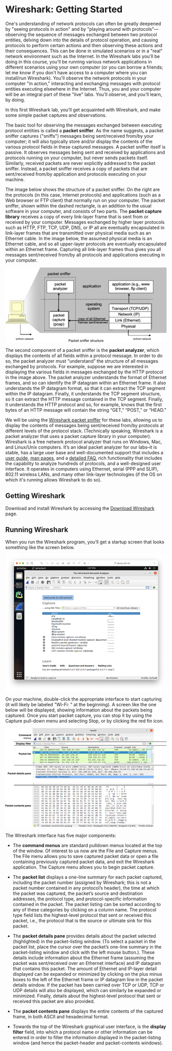 # Wireshark: Getting Started

One's understanding of network protocols can often be greatly deepened by "seeing protocols in action" and by "playing around with protocols"—observing the sequence of messages exchanged between two protocol entities, delving down into the details of protocol operation, and causing protocols to perform certain actions and then observing these actions and their consequences. This can be done in simulated scenarios or in a "real" network environment such as the Internet. In the Wireshark labs you'll be doing in this course, you'll be running various network applications in different scenarios using your own computer (or you can borrow a friends; let me know if you don't have access to a computer where you can install/run Wireshark). You'll observe the network protocols in your computer "in action," interacting and exchanging messages with protocol entities executing elsewhere in the Internet. Thus, you and your computer will be an integral part of these "live" labs. You'll observe, and you'll learn, by doing.

In this first Wireshark lab, you'll get acquainted with Wireshark, and make some simple packet captures and observations.

The basic tool for observing the messages exchanged between executing protocol entities is called a **packet sniffer**. As the name suggests, a packet sniffer captures ("sniffs") messages being sent/received from/by your computer; it will also typically store and/or display the contents of the various protocol fields in these captured messages. A packet sniffer itself is passive. It observes messages being sent and received by applications and protocols running on your computer, but never sends packets itself. Similarly, received packets are never explicitly addressed to the packet sniffer. Instead, a packet sniffer receives a copy of packets that are sent/received from/by application and protocols executing on your machine.

The image below shows the structure of a packet sniffer. On the right are the protocols (in this case, Internet protocols) and applications (such as a Web browser or FTP client) that normally run on your computer. The packet sniffer, shown within the dashed rectangle, is an addition to the usual software in your computer, and consists of two parts. The **packet capture library** receives a copy of every link-layer frame that is sent from or received by your computer. Messages exchanged by higher layer protocols such as HTTP, FTP, TCP, UDP, DNS, or IP all are eventually encapsulated in link-layer frames that are transmitted over physical media such as an Ethernet cable. In the image below, the assumed physical media is an Ethernet cable, and so all upper-layer protocols are eventually encapsulated within an Ethernet frame. Capturing all link-layer frames thus gives you all messages sent/received from/by all protocols and applications executing in your computer.

![](PacketSnifferStructure.png)

The second component of a packet sniffer is the **packet analyzer**, which displays the contents of all fields within a protocol message. In order to do so, the packet analyzer must “understand” the structure of all messages exchanged by protocols. For example, suppose we are interested in displaying the various fields in messages exchanged by the HTTP protocol in the image above. The packet analyzer understands the format of Ethernet frames, and so can identify the IP datagram within an Ethernet frame. It also understands the IP datagram format, so that it can extract the TCP segment within the IP datagram. Finally, it understands the TCP segment structure, so it can extract the HTTP message contained in the TCP segment. Finally, it understands the HTTP protocol and so, for example, knows that the first bytes of an HTTP message will contain the string “GET,” “POST,” or “HEAD.” 

We will be using the [Wireshark packet sniffer](http://www.wireshark.org/) for these labs, allowing us to display the contents of messages being sent/received from/by protocols at different levels of the protocol stack. (Technically speaking, Wireshark is a packet analyzer that uses a packet capture library in your computer). Wireshark is a free network protocol analyzer that runs on Windows, Mac, and Linux/Unix computers. It’s an ideal packet analyzer for our labs–it is stable, has a large user base and well-documented support that includes a [user guide](http://www.wireshark.org/docs/wsug_html_chunked/), [man pages](http://www.wireshark.org/docs/man-pages/), and a [detailed FAQ](http://www.wireshark.org/faq.html), rich functionality that includes the capability to analyze hundreds of protocols, and a well-designed user interface. It operates in computers using Ethernet, serial (PPP and SLIP), 802.11 wireless LANs, and many other link-layer technologies (if the OS on which it's running allows Wireshark to do so).

## Getting Wireshark

Download and install Wireshark by accessing the [Download Wireshark](https://www.wireshark.org/download.html) page.

## Running Wireshark

When you run the Wireshark program, you’ll get a startup screen that looks something like the screen below.

![Initial Wireshark screen](InitialWiresharkScreen.png)

On your machine, double-click the appropriate interface to start capturing (it will likely be labeled "Wi-Fi: " at the beginning). A screen like the one below will be displayed, showing information about the packets being captured. Once you start packet capture, you can stop it by using the Capture pull-down menu and selecting Stop, or by clicking the red fin icon.

![Wireshark Graphical User Interface](WiresharkGUI.png)

The Wireshark interface has five major components:

* The **command menus** are standard pulldown menus located at the top of the window. Of interest to us now are the File and Capture menus. The File menu allows you to save captured packet data or open a file containing previously captured packet data, and exit the Wireshark application. The Capture menu allows you to begin packet capture.

* The **packet list** displays a one-line summary for each packet captured, including the packet number (assigned by Wireshark; this is not a packet number contained in any protocol’s header), the time at which the packet was captured, the packet’s source and destination addresses, the protocol type, and protocol-specific information contained in the packet. The packet listing can be sorted according to any of these categories by clicking on a column name. The protocol type field lists the highest-level protocol that sent or received this packet, i.e., the protocol that is the source or ultimate sink for this packet.

* The **packet details pane** provides details about the packet selected (highlighted) in the packet-listing window. (To select a packet in the packet list, place the cursor over the packet’s one-line summary in the packet-listing window and click with the left mouse button.). These details include information about the Ethernet frame (assuming the packet was sent/received over an Ethernet interface) and IP datagram that contains this packet. The amount of Ethernet and IP-layer detail displayed can be expanded or minimized by clicking on the plus minus boxes to the left of the Ethernet frame or IP datagram line in the packet details window. If the packet has been carried over TCP or UDP, TCP or UDP details will also be displayed, which can similarly be expanded or minimized. Finally, details about the highest-level protocol that sent or received this packet are also provided.

* The **packet contents pane** displays the entire contents of the captured frame, in both ASCII and hexadecimal format.

* Towards the top of the Wireshark graphical user interface, is the **display filter** field, into which a protocol name or other information can be entered in order to filter the information displayed in the packet-listing window (and hence the packet-header and packet-contents windows). 
